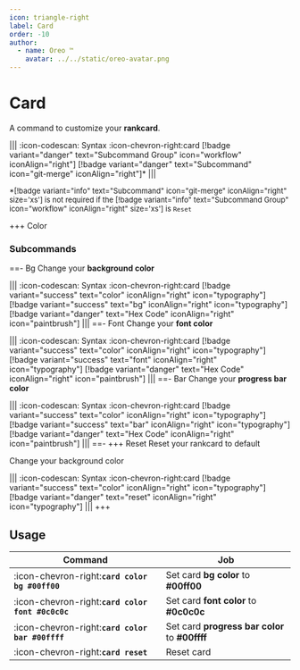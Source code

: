 ```yaml
---
icon: triangle-right
label: Card
order: -10
author:
  - name: Oreo ™
    avatar: ../../static/oreo-avatar.png
---
```


# Card

A command to customize your **rankcard**.

||| :icon-codescan: Syntax
:icon-chevron-right:card [!badge variant="danger" text="Subcommand Group" icon="workflow" iconAlign="right"] [!badge variant="danger" text="Subcommand" icon="git-merge" iconAlign="right"]\*
|||

<font size='2rem'>\*[!badge variant="info" text="Subcommand" icon="git-merge" iconAlign="right" size='xs'] is not required if the [!badge variant="info" text="Subcommand Group" icon="workflow" iconAlign="right" size='xs'] is `Reset`</font>

+++ Color

### Subcommands

==- Bg
Change your **background color**

||| :icon-codescan: Syntax
:icon-chevron-right:card [!badge variant="success" text="color" iconAlign="right" icon="typography"] [!badge variant="success" text="bg" iconAlign="right" icon="typography"] [!badge variant="danger" text="Hex Code" iconAlign="right" icon="paintbrush"]
|||
==- Font
Change your **font color**

||| :icon-codescan: Syntax
:icon-chevron-right:card [!badge variant="success" text="color" iconAlign="right" icon="typography"] [!badge variant="success" text="font" iconAlign="right" icon="typography"] [!badge variant="danger" text="Hex Code" iconAlign="right" icon="paintbrush"]
|||
==- Bar
Change your **progress bar color**

||| :icon-codescan: Syntax
:icon-chevron-right:card [!badge variant="success" text="color" iconAlign="right" icon="typography"] [!badge variant="success" text="bar" iconAlign="right" icon="typography"] [!badge variant="danger" text="Hex Code" iconAlign="right" icon="paintbrush"]
|||
==-
+++ Reset
Reset your rankcard to default

Change your background color

||| :icon-codescan: Syntax
:icon-chevron-right:card [!badge variant="success" text="color" iconAlign="right" icon="typography"] [!badge variant="danger" text="reset" iconAlign="right" icon="typography"]
|||
+++

## Usage

| Command                                           | Job                                            |
| ------------------------------------------------- | ---------------------------------------------- |
| :icon-chevron-right:**`card color bg #00ff00`**   | Set card **bg color** to **#00ff00**           |
| :icon-chevron-right:**`card color font #0c0c0c`** | Set card **font color** to **#0c0c0c**         |
| :icon-chevron-right:**`card color bar #00ffff`**  | Set card **progress bar color** to **#00ffff** |
| :icon-chevron-right:**`card reset`**              | Reset card                                     |
